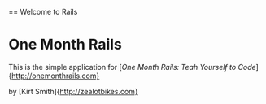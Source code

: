 == Welcome to Rails

# One Month Rails

This is the simple application for
[*One Month Rails: Teah Yourself to Code*]{http://onemonthrails.com}

by [Kirt Smith]{http://zealotbikes.com}